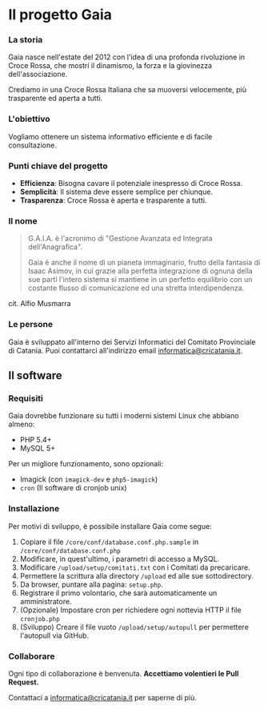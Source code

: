 # Il progetto Gaia

### La storia

Gaia nasce nell'estate del 2012 con l'idea di una profonda rivoluzione in Croce Rossa, che mostri il 
dinamismo, la forza e la giovinezza dell'associazione.

Crediamo in una Croce Rossa Italiana che sa muoversi velocemente, più trasparente ed aperta a tutti.

### L'obiettivo

Vogliamo ottenere un sistema informativo efficiente e di facile consultazione. 

### Punti chiave del progetto
 
* **Efficienza**: Bisogna cavare il potenziale inespresso di Croce Rossa.
* **Semplicità**: Il sistema deve essere semplice per chiunque.
* **Trasparenza**: Croce Rossa è aperta e trasparente a tutti.


### Il nome

> G.A.I.A. è l'acronimo di "Gestione Avanzata ed Integrata dell'Anagrafica".
> 
> Gaia è anche il nome di un pianeta immaginario, frutto della fantasia di Isaac Asimov, in cui grazie alla perfetta integrazione di ognuna della sue parti l'intero sistema si mantiene in un perfetto equilibrio con un costante flusso di comunicazione ed una stretta interdipendenza.

cit. Alfio Musmarra

### Le persone

Gaia è sviluppato all'interno dei Servizi Informatici del Comitato Provinciale di Catania. Puoi contattarci all'indirizzo email <informatica@cricatania.it>.




## Il software

### Requisiti

Gaia dovrebbe funzionare su tutti i moderni sistemi Linux che abbiano almeno:

* PHP 5.4+
* MySQL 5+

Per un migliore funzionamento, sono opzionali:

* Imagick (con `imagick-dev` e `php5-imagick`)
* `cron` (Il software di cronjob unix)

### Installazione

Per motivi di sviluppo, è possibile installare Gaia come segue:

1. Copiare il file `/core/conf/database.conf.php.sample` in `/core/conf/database.conf.php`
2. Modificare, in quest'ultimo, i parametri di accesso a MySQL.
3. Modificare `/upload/setup/comitati.txt` con i Comitati da precaricare.
3. Permettere la scrittura alla directory `/upload` ed alle sue sottodirectory.
4. Da browser, puntare alla pagina: `setup.php`.
5. Registrare il primo volontario, che sarà automaticamente un amministratore.
6. (Opzionale) Impostare cron per richiedere ogni nottevia HTTP il file `cronjob.php`
7. (Sviluppo) Creare il file vuoto `/upload/setup/autopull` per permettere l'autopull via GitHub.

### Collaborare

Ogni tipo di collaborazione è benvenuta. **Accettiamo volentieri le Pull Request.**

Contattaci a <informatica@cricatania.it> per saperne di più.
